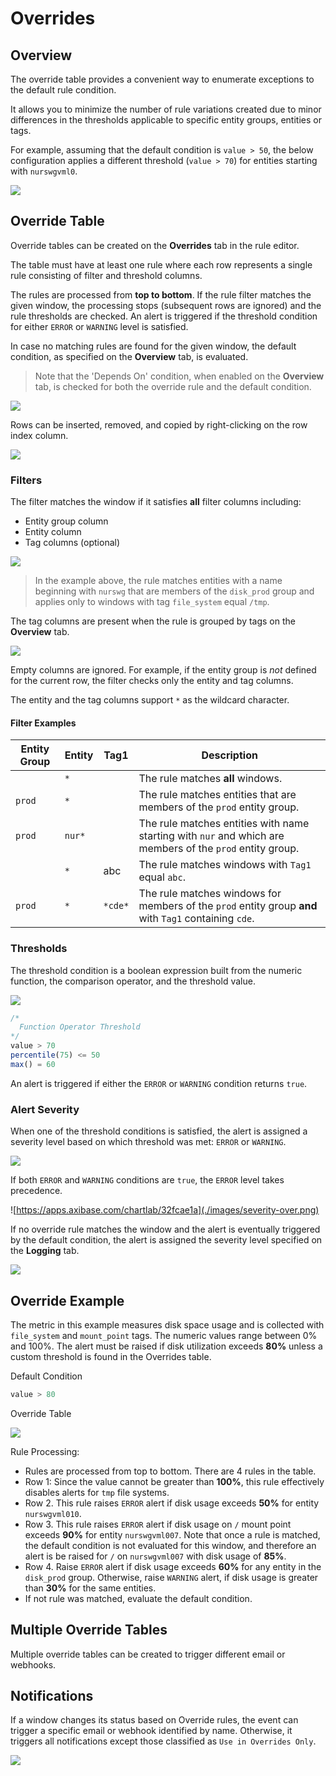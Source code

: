 # Overrides

## Overview

The override table provides a convenient way to enumerate exceptions to the default rule condition.

It allows you to minimize the number of rule variations created due to minor differences in the thresholds applicable to specific entity groups, entities or tags.

For example, assuming that the default condition is `value > 50`, the below configuration applies a different threshold (`value > 70`) for entities starting with `nurswgvml0`.

![](./images/rule-row.png)

## Override Table

Override tables can be created on the **Overrides** tab in the rule editor.

The table must have at least one rule where each row represents a single rule consisting of filter and threshold columns.

The rules are processed from **top to bottom**. If the rule filter matches the given window, the processing stops (subsequent rows are ignored) and the rule thresholds are checked. An alert is triggered if the threshold condition for either `ERROR` or `WARNING` level is satisfied.

In case no matching rules are found for the given window, the default condition, as specified on the **Overview** tab, is evaluated.

> Note that the 'Depends On' condition, when enabled on the **Overview** tab, is checked for both the override rule and the default condition.

![](./images/override-columns.png)

Rows can be inserted, removed, and copied by right-clicking on the row index column.

![](./images/override-row-control.png)

### Filters

The filter matches the window if it satisfies **all** filter columns including:

* Entity group column
* Entity column
* Tag columns (optional)

![](./images/override-rule-filter.png)

> In the example above, the rule matches entities with a name beginning with `nurswg` that are members of the `disk_prod` group and applies only to windows with  tag `file_system` equal `/tmp`.

The tag columns are present when the rule is grouped by tags on the **Overview** tab.

![](./images/override-tag-columns-group.png)

Empty columns are ignored. For example, if the entity group is _not_ defined for the current row, the filter checks only the entity and tag columns.

The entity and the tag columns support `*` as the wildcard character.

#### Filter Examples

| Entity Group | Entity | Tag1 | Description |
|---|---|---|---|
| | `*` | | The rule matches **all** windows.|
| `prod` | `*` | | The rule matches entities that are members of the `prod` entity group.|
| `prod` | `nur*`| | The rule matches entities with name starting with `nur` and which are members of the `prod` entity group.|
|  | `*` | abc | The rule matches windows with `Tag1` equal `abc`.|
| `prod` | `*` | `*cde*` | The rule matches windows for members of the `prod` entity group **and** with `Tag1` containing `cde`.|

### Thresholds

The threshold condition is a boolean expression built from the numeric function, the comparison operator, and the threshold value.

![](./images/override-operators.png)

```javascript
/*
  Function Operator Threshold
*/
value > 70
percentile(75) <= 50
max() = 60
```

An alert is triggered if either the `ERROR` or `WARNING` condition returns `true`.

### Alert Severity

When one of the threshold conditions is satisfied, the alert is assigned a severity level based on which threshold was met: `ERROR` or `WARNING`.

![](./images/severity-rule.png)

If both `ERROR` and `WARNING` conditions are `true`, the `ERROR` level takes precedence.

![https://apps.axibase.com/chartlab/32fcae1a](./images/severity-over.png)

If no override rule matches the window and the alert is eventually triggered by the default condition, the alert is assigned the severity level specified on the **Logging** tab.

![](./images/logging-severity.png)

## Override Example

The metric in this example measures disk space usage and is collected with `file_system` and `mount_point` tags. The numeric values range between 0% and 100%. The alert must be raised if disk utilization exceeds **80%** unless a custom threshold is found in the Overrides table.

Default Condition

```java
value > 80
```

Override Table

![](./images/override-example.png)

Rule Processing:

* Rules are processed from top to bottom. There are 4 rules in the table.
* Row 1: Since the value cannot be greater than **100%**, this rule effectively disables alerts for `tmp` file systems.
* Row 2. This rule raises `ERROR` alert if disk usage exceeds **50%** for entity `nurswgvml010`.
* Row 3. This rule raises `ERROR` alert if disk usage on `/` mount point exceeds **90%** for entity `nurswgvml007`. Note that once a rule is matched, the default condition is not evaluated for this window, and therefore an alert is be raised for `/` on `nurswgvml007` with disk usage of **85%**.
* Row 4. Raise `ERROR` alert if disk usage exceeds **60%** for any entity in the `disk_prod` group. Otherwise, raise `WARNING` alert, if disk usage is greater than **30%** for the same entities.
* If not rule was matched, evaluate the default condition.

## Multiple Override Tables

Multiple override tables can be created to trigger different email or webhooks.

## Notifications

If a window changes its status based on Override rules, the event can trigger a specific email or webhook identified by name. Otherwise, it triggers all notifications except those classified as `Use in Overrides Only`.

![](./images/override-notification.png)
